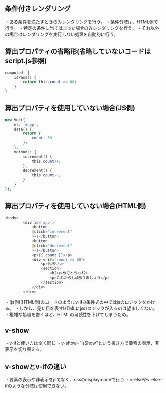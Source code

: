 ## 条件付きレンダリング
・ある条件を満たすときのみレンダリングを行う。
・条件分岐は、HTML側で行う。
・特定の条件に当てはまった場合のみレンダリングを行う。
・それ以外の場合はレンダリングを実行しない処理を自動的に行う。

## 算出プロパティの省略形(省略していないコードはscript.js参照)
```php
computed: {
    isPass() {
        return this.count >= 60;
    }
}
```

## 算出プロパティを使用していない場合(JS側)
```php
new Vue({
    el: '#app',
    data() {
        return {
            count: 59
        };
    },
    methods: {
        increment() {
            this.count++;
        },
        decrement() {
            this.count--;
        }
    }
});
```

## 算出プロパティを使用していない場合(HTML側)
```php
<body>
        <div id='app'>
            <button
            @click="increment"
            >+1</button>
            <button
            @click="decrement"
            >-1</button>
            <p>{{ count }}</p>
            <div v-if="count >= 60">
                <p>合格</p>
                <section>
                    <h2>おめでとう</h2>
                    <p>これからも頑張りましょう</p>
                </section>
            </div>
        </div>
```

・(js側)(HTML側)のコードのようにv-ifの条件式の中ではjsのロジックをかける。
・しかし、見た目を表すHTMLにjsのロジックが入るのは望ましくない。
・複雑な処理を書くほど、HTMLの可読性を下げてしまうため。

## v-show
・v-ifと使い方は全く同じ
・v-show="isShow"という書き方で要素の表示、非表示を切り替える。

## v-showとv-ifの違い
・要素の表示や非表示をjsでなく、cssのdisplay:noneで行う
・v-elseやv-else-ifのような分岐は使用できない。